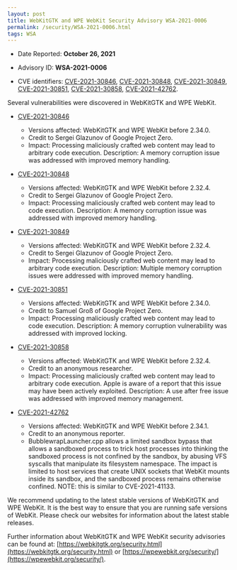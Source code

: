 ```yaml
---
layout: post
title: WebKitGTK and WPE WebKit Security Advisory WSA-2021-0006
permalink: /security/WSA-2021-0006.html
tags: WSA
---
```


* Date Reported: **October 26, 2021**

* Advisory ID: **WSA-2021-0006**

* CVE identifiers: [CVE-2021-30846](#CVE-2021-30846), [CVE-2021-30848](#CVE-2021-30848),
  [CVE-2021-30849](#CVE-2021-30849), [CVE-2021-30851](#CVE-2021-30851),
  [CVE-2021-30858](#CVE-2021-30858), [CVE-2021-42762](#CVE-2021-42762).


Several vulnerabilities were discovered in WebKitGTK and WPE WebKit.

* <a name="CVE-2021-30846" href="https://cve.mitre.org/cgi-bin/cvename.cgi?name=CVE-2021-30846">CVE-2021-30846</a>
  * Versions affected: WebKitGTK and WPE WebKit before 2.34.0.
  * Credit to Sergei Glazunov of Google Project Zero.
  * Impact: Processing maliciously crafted web content may lead to
    arbitrary code execution. Description: A memory corruption issue was
    addressed with improved memory handling.

* <a name="CVE-2021-30848" href="https://cve.mitre.org/cgi-bin/cvename.cgi?name=CVE-2021-30848">CVE-2021-30848</a>
  * Versions affected: WebKitGTK and WPE WebKit before 2.32.4.
  * Credit to Sergei Glazunov of Google Project Zero.
  * Impact: Processing maliciously crafted web content may lead to code
    execution. Description: A memory corruption issue was addressed with
    improved memory handling.

* <a name="CVE-2021-30849" href="https://cve.mitre.org/cgi-bin/cvename.cgi?name=CVE-2021-30849">CVE-2021-30849</a>
  * Versions affected: WebKitGTK and WPE WebKit before 2.32.4.
  * Credit to Sergei Glazunov of Google Project Zero.
  * Impact: Processing maliciously crafted web content may lead to
    arbitrary code execution. Description: Multiple memory corruption
    issues were addressed with improved memory handling.

* <a name="CVE-2021-30851" href="https://cve.mitre.org/cgi-bin/cvename.cgi?name=CVE-2021-30851">CVE-2021-30851</a>
  * Versions affected: WebKitGTK and WPE WebKit before 2.34.0.
  * Credit to Samuel Groß of Google Project Zero.
  * Impact: Processing maliciously crafted web content may lead to code
    execution. Description: A memory corruption vulnerability was
    addressed with improved locking.

* <a name="CVE-2021-30858" href="https://cve.mitre.org/cgi-bin/cvename.cgi?name=CVE-2021-30858">CVE-2021-30858</a>
  * Versions affected: WebKitGTK and WPE WebKit before 2.32.4.
  * Credit to an anonymous researcher.
  * Impact: Processing maliciously crafted web content may lead to
    arbitrary code execution. Apple is aware of a report that this issue
    may have been actively exploited. Description: A use after free
    issue was addressed with improved memory management.

* <a name="CVE-2021-42762" href="https://cve.mitre.org/cgi-bin/cvename.cgi?name=CVE-2021-42762">CVE-2021-42762</a>
  * Versions affected: WebKitGTK and WPE WebKit before 2.34.1.
  * Credit to an anonymous reporter.
  * BubblewrapLauncher.cpp allows a limited sandbox bypass that allows a
    sandboxed process to trick host processes into thinking the
    sandboxed process is not confined by the sandbox, by abusing VFS
    syscalls that manipulate its filesystem namespace. The impact is
    limited to host services that create UNIX sockets that WebKit mounts
    inside its sandbox, and the sandboxed process remains otherwise
    confined. NOTE: this is similar to CVE-2021-41133.


We recommend updating to the latest stable versions of WebKitGTK and WPE
WebKit. It is the best way to ensure that you are running safe versions
of WebKit. Please check our websites for information about the latest
stable releases.

Further information about WebKitGTK and WPE WebKit security advisories can be found at: 
[https://webkitgtk.org/security.html](https://webkitgtk.org/security.html) or [https://wpewebkit.org/security/](https://wpewebkit.org/security/).
